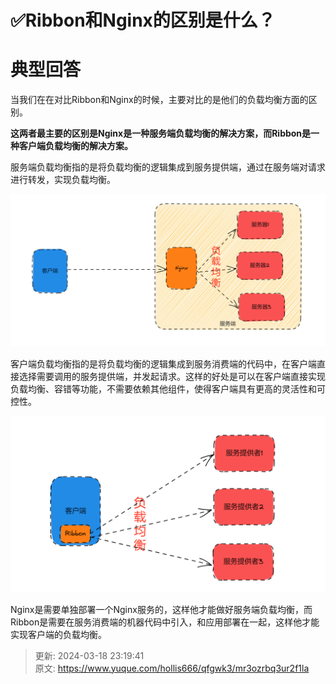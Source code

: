 # ✅Ribbon和Nginx的区别是什么？

# 典型回答


当我们在在对比Ribbon和Nginx的时候，主要对比的是他们的负载均衡方面的区别。



**这两者最主要的区别是Nginx是一种服务端负载均衡的解决方案，而Ribbon是一种客户端负载均衡的解决方案。**



服务端负载均衡指的是将负载均衡的逻辑集成到服务提供端，通过在服务端对请求进行转发，实现负载均衡。



![1681550255675-ae1143cb-93b0-415c-98d5-e41c1577165e.png](./img/Em0R7XugbzSy3oni/1681550255675-ae1143cb-93b0-415c-98d5-e41c1577165e-476636.png)



客户端负载均衡指的是将负载均衡的逻辑集成到服务消费端的代码中，在客户端直接选择需要调用的服务提供端，并发起请求。这样的好处是可以在客户端直接实现负载均衡、容错等功能，不需要依赖其他组件，使得客户端具有更高的灵活性和可控性。



![1681550362054-7aa652d7-afdb-4e58-a6de-c5862dc39387.png](./img/Em0R7XugbzSy3oni/1681550362054-7aa652d7-afdb-4e58-a6de-c5862dc39387-397610.png)



Nginx是需要单独部署一个Nginx服务的，这样他才能做好服务端负载均衡，而Ribbon是需要在服务消费端的机器代码中引入，和应用部署在一起，这样他才能实现客户端的负载均衡。

  
 



> 更新: 2024-03-18 23:19:41  
> 原文: <https://www.yuque.com/hollis666/qfgwk3/mr3ozrbq3ur2f1la>